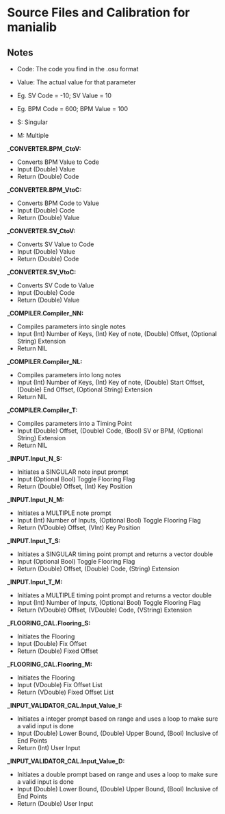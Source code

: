 # Source Files and Calibration for manialib

## Notes

- Code: The code you find in the .osu format
- Value: The actual value for that parameter

- Eg. SV Code = -10; SV Value = 10
- Eg. BPM Code = 600; BPM Value = 100

- S: Singular
- M: Multiple

**_CONVERTER.BPM_CtoV:**  

- Converts BPM Value to Code
- Input (Double) Value
- Return (Double) Code

**_CONVERTER.BPM_VtoC:** 

- Converts BPM Code to Value
- Input (Double) Code
- Return (Double) Value
	
**_CONVERTER.SV_CtoV:**

- Converts SV Value to Code  
- Input (Double) Value  
- Return (Double) Code  

**_CONVERTER.SV_VtoC:**

- Converts SV Code to Value  
- Input (Double) Code  
- Return (Double) Value  

**_COMPILER.Compiler_NN:**

- Compiles parameters into single notes
- Input (Int) Number of Keys, (Int) Key of note, (Double) Offset, (Optional String) Extension
- Return NIL
  
**_COMPILER.Compiler_NL:**

- Compiles parameters into long notes
- Input (Int) Number of Keys, (Int) Key of note, (Double) Start Offset, (Double) End Offset, (Optional String) Extension
- Return NIL

**_COMPILER.Compiler_T:**

- Compiles parameters into a Timing Point
- Input (Double) Offset, (Double) Code, (Bool) SV or BPM, (Optional String) Extension
- Return NIL

**_INPUT.Input_N_S:**

 - Initiates a SINGULAR note input prompt
 - Input (Optional Bool) Toggle Flooring Flag
 - Return (Double) Offset, (Int) Key Position

**_INPUT.Input_N_M:**

 - Initiates a MULTIPLE note prompt
 - Input (Int) Number of Inputs, (Optional Bool) Toggle Flooring Flag
 - Return (VDouble) Offset, (VInt) Key Position

**_INPUT.Input_T_S:**

 - Initiates a SINGULAR timing point prompt and returns a vector double
 - Input (Optional Bool) Toggle Flooring Flag
 - Return (Double) Offset, (Double) Code, (String) Extension

**_INPUT.Input_T_M:**

 - Initiates a MULTIPLE timing point prompt and returns a vector double
 - Input (Int) Number of Inputs, (Optional Bool) Toggle Flooring Flag
 - Return (VDouble) Offset, (VDouble) Code, (VString) Extension

**_FLOORING_CAL.Flooring_S:**

 - Initiates the Flooring
 - Input (Double) Fix Offset
 - Return (Double) Fixed Offset

**_FLOORING_CAL.Flooring_M:**

 - Initiates the Flooring
 - Input (VDouble) Fix Offset List
 - Return (VDouble) Fixed Offset List

**_INPUT_VALIDATOR_CAL.Input_Value_I:**

 - Initiates a integer prompt based on range and uses a loop to make sure a valid input is done
 - Input (Double) Lower Bound, (Double) Upper Bound, (Bool) Inclusive of End Points
 - Return (Int) User Input

**_INPUT_VALIDATOR_CAL.Input_Value_D:**

 - Initiates a double prompt based on range and uses a loop to make sure a valid input is done
 - Input (Double) Lower Bound, (Double) Upper Bound, (Bool) Inclusive of End Points
 - Return (Double) User Input
